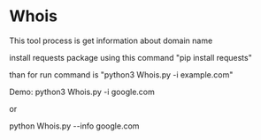 # Whois
This tool process is get information about domain name

install requests package using this command "pip install requests"

than for run command is "python3 Whois.py -i example.com"

Demo: 
python3 Whois.py -i google.com

or

python Whois.py --info google.com
